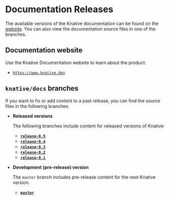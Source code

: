 # Documentation Releases

The available versions of the Knative documentation can be found on the
[website](https://www.knative.dev). You can also view the documentation source
files in one of the branches.

## Documentation website

Use the Knative Documentation website to learn about the product:

- [`https://www.knative.dev`](https://www.knative.dev)

## `knative/docs` branches

If you want to fix or add content to a past release, you can find the source
files in the following branches:

- **Released versions**

  The following branches include content for released versions of Knative:

  - [**`release-0.5`**](https://github.com/knative/docs/tree/release-0.5)
  - [**`release-0.4`**](https://github.com/knative/docs/tree/release-0.4)
  - [**`release-0.3`**](https://github.com/knative/docs/tree/release-0.3)
  - [**`release-0.2`**](https://github.com/knative/docs/tree/release-0.2)
  - [**`release-0.1`**](https://github.com/knative/docs/tree/release-0.1)

- **Development (pre-release) version**

  The `master` branch includes pre-release content for the next Knative version:

  - [**`master`**](https://github.com/knative/docs/tree/master)
